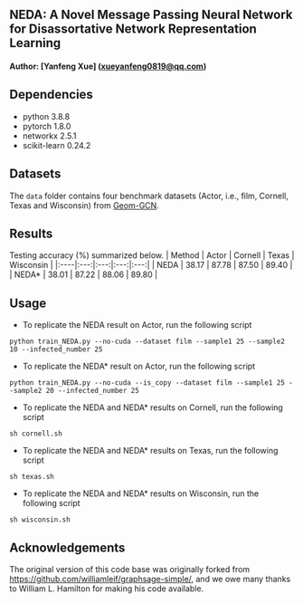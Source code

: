 ## NEDA: A Novel Message Passing Neural Network for Disassortative Network Representation Learning
#### Author: [Yanfeng Xue] (xueyanfeng0819@qq.com)

## Dependencies
- python 3.8.8
- pytorch 1.8.0
- networkx 2.5.1
- scikit-learn 0.24.2

## Datasets
The `data` folder contains four benchmark datasets (Actor, i.e., film, Cornell, Texas and Wisconsin) from [Geom-GCN](https://github.com/graphdml-uiuc-jlu/geom-gcn).

## Results
Testing accuracy (\%) summarized below.
| Method | Actor |  Cornell | Texas | Wisconsin |
|:----|:---:|:---:|:---:|:---:|
| NEDA  | 38.17 |  87.78 | 87.50 | 89.40 |
| NEDA* | 38.01 |  87.22 | 88.06 | 89.80 |

## Usage
- To replicate the NEDA result on Actor, run the following script
```
python train_NEDA.py --no-cuda --dataset film --sample1 25 --sample2 10 --infected_number 25
```
- To replicate the NEDA* result on Actor, run the following script
```
python train_NEDA.py --no-cuda --is_copy --dataset film --sample1 25 --sample2 20 --infected_number 25
```
- To replicate the NEDA and NEDA* results on Cornell, run the following script
```
sh cornell.sh
```
- To replicate the NEDA and NEDA* results on Texas, run the following script
```
sh texas.sh
```
- To replicate the NEDA and NEDA* results on Wisconsin, run the following script
```
sh wisconsin.sh
```

## Acknowledgements
The original version of this code base was originally forked from https://github.com/williamleif/graphsage-simple/, and we owe many thanks to William L. Hamilton for making his code available.
